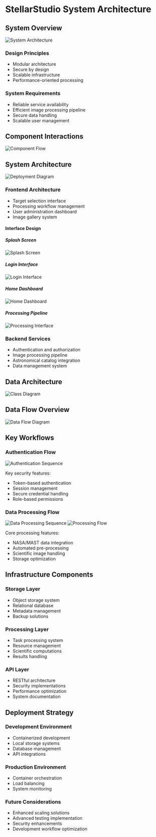 # StellarStudio System Architecture

## System Overview
![System Architecture](../assets/diagrams/system-overview.png)

### Design Principles
- Modular architecture
- Secure by design
- Scalable infrastructure
- Performance-oriented processing

### System Requirements
- Reliable service availability
- Efficient image processing pipeline
- Secure data handling
- Scalable user management

## Component Interactions
![Component Flow](../assets/diagrams/component-flow.png)

## System Architecture
![Deployment Diagram](../assets/schemas/deployement_diagram.png)

### Frontend Architecture
- Target selection interface
- Processing workflow management
- User administration dashboard
- Image gallery system

#### Interface Design

##### Splash Screen
![Splash Screen](../assets/mockups/splash_screen.png)

##### Login Interface
![Login Interface](../assets/mockups/login.png)

##### Home Dashboard
![Home Dashboard](../assets/mockups/home.png)

##### Processing Pipeline
![Processing Interface](../assets/mockups/processing.png)


### Backend Services
- Authentication and authorization
- Image processing pipeline
- Astronomical catalog integration
- Data management system

## Data Architecture
![Class Diagram](../assets/schemas/Class-Diagram.png)

## Data Flow Overview
![Data Flow Diagram](../assets/schemas/data_flow_diagram.png)

## Key Workflows

### Authentication Flow
![Authentication Sequence](../assets/diagrams/auth-sequence.png)

Key security features:
- Token-based authentication
- Session management
- Secure credential handling
- Role-based permissions

### Data Processing Flow
![Data Processing Sequence](../assets/diagrams/data-flow-sequence.png)
![Processing Flow](../assets/schemas/image_processing_flow.png)

Core processing features:
- NASA/MAST data integration
- Automated pre-processing
- Scientific image handling
- Storage optimization

## Infrastructure Components

### Storage Layer
- Object storage system
- Relational database
- Metadata management
- Backup solutions

### Processing Layer
- Task processing system
- Resource management
- Scientific computations
- Results handling

### API Layer
- RESTful architecture
- Security implementations
- Performance optimization
- System documentation

## Deployment Strategy
### Development Environment
- Containerized development
- Local storage systems
- Database management
- API integrations

### Production Environment
- Container orchestration
- Load balancing
- System monitoring

### Future Considerations
- Enhanced scaling solutions
- Advanced testing implementation
- Security enhancements
- Development workflow optimization
